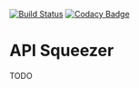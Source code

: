 [![Build Status](https://travis-ci.org/federicojasson/api-squeezer.svg?branch=master)](https://travis-ci.org/federicojasson/api-squeezer)
[![Codacy Badge](https://api.codacy.com/project/badge/Grade/2a562308162f403c8ecc6bb99d2c7284)](https://www.codacy.com/app/federicojasson/api-squeezer?utm_source=github.com&amp;utm_medium=referral&amp;utm_content=federicojasson/api-squeezer&amp;utm_campaign=Badge_Grade)

# API Squeezer

TODO
